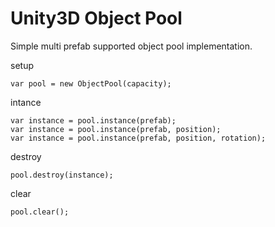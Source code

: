 # Unity3D Object Pool

Simple multi prefab supported object pool implementation.

setup

	var pool = new ObjectPool(capacity);

intance 

	var instance = pool.instance(prefab);
	var instance = pool.instance(prefab, position);
	var instance = pool.instance(prefab, position, rotation);
	
destroy

	pool.destroy(instance);

clear

	pool.clear();


